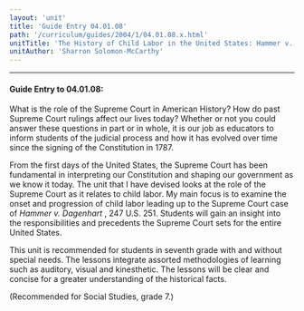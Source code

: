 ```yaml
---
layout: 'unit'
title: 'Guide Entry 04.01.08'
path: '/curriculum/guides/2004/1/04.01.08.x.html'
unitTitle: 'The History of Child Labor in the United States: Hammer v. Dagenhart'
unitAuthor: 'Sharron Solomon-McCarthy'
---
```


<body>
<hr/>
 <h4>
  Guide Entry to 04.01.08:
 </h4>
 <p>
  What is the role of the Supreme Court in American History? How do past Supreme Court rulings affect our lives today? Whether or not you could answer these questions in part or in whole, it is our job as educators to inform students of the judicial process and how it has evolved over time since the signing of the Constitution in 1787.
 </p>
<p>
  From the first days of the United States, the Supreme Court has been fundamental in interpreting our Constitution and shaping our government as we know it today. The unit that I have devised looks at the role of the Supreme Court as it relates to child labor. My main focus is to examine the onset and progression of child labor leading up to the Supreme Court case of
  <i>
   Hammer v. Dagenhart
  </i>
  , 247 U.S. 251. Students will gain an insight into the responsibilities and precedents the Supreme Court sets for the entire United States.
 </p>
<p>
  This unit is recommended for students in seventh grade with and without special needs. The lessons integrate assorted methodologies of learning such as auditory, visual and kinesthetic. The lessons will be clear and concise for a greater understanding of the historical facts.
 </p>
<p>
  (Recommended for Social Studies, grade 7.)
 </p>

</body>
